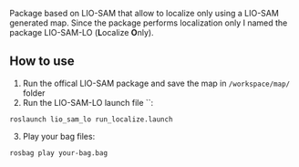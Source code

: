 Package based on LIO-SAM that allow to localize only using a LIO-SAM generated map. Since the package performs localization only I named the package LIO-SAM-LO (**L**ocalize **O**nly).

## How to use
1. Run the offical LIO-SAM package and save the map in `/workspace/map/` folder
2. Run the LIO-SAM-LO launch file ``:
```
roslaunch lio_sam_lo run_localize.launch
```
3. Play your bag files:
```
rosbag play your-bag.bag
```
